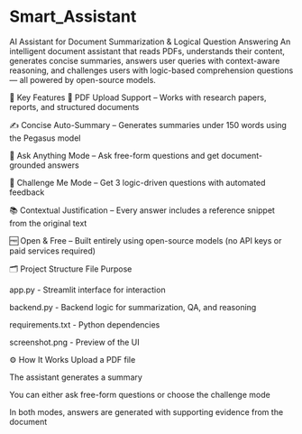# Smart_Assistant
AI Assistant for Document Summarization &amp; Logical Question Answering
An intelligent document assistant that reads PDFs, understands their content, generates concise summaries, answers user queries with context-aware reasoning, and challenges users with logic-based comprehension questions — all powered by open-source models.

🚀 Key Features
📄 PDF Upload Support – Works with research papers, reports, and structured documents

✍️ Concise Auto-Summary – Generates summaries under 150 words using the Pegasus model

💬 Ask Anything Mode – Ask free-form questions and get document-grounded answers

🧠 Challenge Me Mode – Get 3 logic-driven questions with automated feedback

📚 Contextual Justification – Every answer includes a reference snippet from the original text

🆓 Open & Free – Built entirely using open-source models (no API keys or paid services required)

🗂️ Project Structure
File	Purpose

app.py -	Streamlit interface for interaction

backend.py	-  Backend logic for summarization, QA, and reasoning

requirements.txt	- Python dependencies

screenshot.png	- Preview of the UI

⚙️ How It Works
Upload a PDF file

The assistant generates a summary

You can either ask free-form questions or choose the challenge mode

In both modes, answers are generated with supporting evidence from the document

